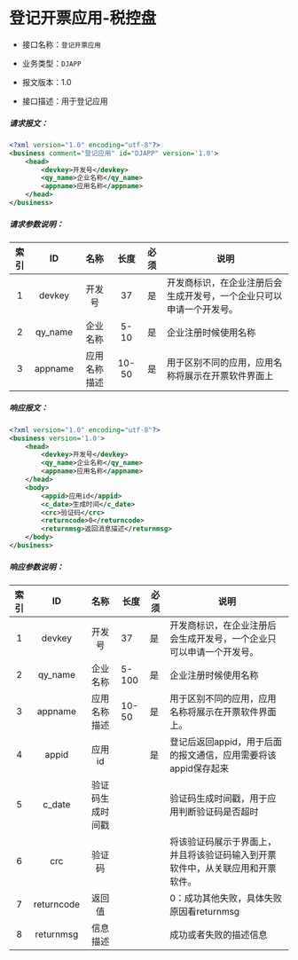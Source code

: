 # 登记开票应用-税控盘

- 接口名称：`登记开票应用`

- 业务类型：`DJAPP`

- 报文版本：1.0

- 接口描述：用于登记应用

##### 请求报文：

```xml
<?xml version="1.0" encoding="utf-8"?>
<business comment="登记应用" id="DJAPP" version='1.0'>
    <head>
        <devkey>开发号</devkey>
        <qy_name>企业名称</qy_name>
        <appname>应用名称</appname>
    </head>
</business>
```

##### 请求参数说明：

| 索引 |   ID    |     名称     | 长度  | 必须 | 说明                                                         |
| :--: | :-----: | :----------: | :---: | :--: | ------------------------------------------------------------ |
|  1   | devkey  |    开发号    |  37   |  是  | 开发商标识，在企业注册后会生成开发号，一个企业只可以申请一个开发号。 |
|  2   | qy_name |   企业名称   | 5-10  |  是  | 企业注册时候使用名称                                         |
|  3   | appname | 应用名称描述 | 10-50 |  是  | 用于区别不同的应用，应用名称将展示在开票软件界面上           |

##### 响应报文：

```xml
<?xml version="1.0" encoding="utf-8"?>
<business version='1.0'>
    <head>
        <devkey>开发号</devkey>
        <qy_name>企业名称</qy_name>
        <appname>应用名称</appname>
    </head>
    <body>
        <appid>应用id</appid>
        <c_date>生成时间</c_date>
        <crc>验证码</crc>
        <returncode>0</returncode>
        <returnmsg>返回消息描述</returnmsg>
    </body>
</business>
```

##### 响应参数说明：    

| 索引 |     ID     |       名称       | 长度  | 必须 | 说明                                                         |
| :--: | :--------: | :--------------: | ----- | ---- | ------------------------------------------------------------ |
|  1   |   devkey   |      开发号      | 37    | 是   | 开发商标识，在企业注册后会生成开发号，一个企业只可以申请一个开发号。 |
|  2   |  qy_name   |     企业名称     | 5-100 | 是   | 企业注册时候使用名称                                         |
|  3   |  appname   |   应用名称描述   | 10-50 | 是   | 用于区别不同的应用，应用名称将展示在开票软件界面上。         |
|  4   |   appid    |      应用id      |       | 是   | 登记后返回appid，用于后面的报文通信，应用需要将该appid保存起来 |
|  5   |   c_date   | 验证码生成时间戳 |       |      | 验证码生成时间戳，用于应用判断验证码是否超时                 |
|  6   |    crc     |      验证码      |       |      | 将该验证码展示于界面上，并且将该验证码输入到开票软件中，从关联应用和开票软件。 |
|  7   | returncode |      返回值      |       |      | 0：成功其他失败，具体失败原因看returnmsg                     |
|  8   | returnmsg  |     信息描述     |       |      | 成功或者失败的描述信息                                       |


